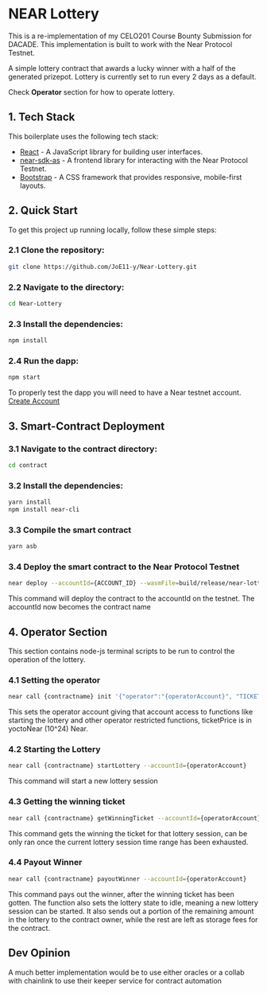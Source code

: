 # NEAR Lottery

This is a re-implementation of my CELO201 Course Bounty Submission for DACADE. This implementation is built to work with the Near Protocol Testnet.

A simple lottery contract that awards a lucky winner with a half of the generated prizepot.
Lottery is currently set to run every 2 days as a default.

Check **Operator** section for how to operate lottery.


## 1. Tech Stack
This boilerplate uses the following tech stack:
- [React](https://reactjs.org/) - A JavaScript library for building user interfaces.
- [near-sdk-as](contractkit
) - A frontend library for interacting with the Near Protocol Testnet.
- [Bootstrap](https://getbootstrap.com/) - A CSS framework that provides responsive, mobile-first layouts.


## 2. Quick Start

To get this project up running locally, follow these simple steps:

### 2.1 Clone the repository:

```bash
git clone https://github.com/JoE11-y/Near-Lottery.git
```

### 2.2 Navigate to the directory:

```bash
cd Near-Lottery
```

### 2.3 Install the dependencies:

```bash
npm install
```

### 2.4 Run the dapp:

```bash
npm start
```

To properly test the dapp you will need to have a Near testnet account.
[Create Account](https://wallet.testnet.near.org/)


## 3. Smart-Contract Deployment

### 3.1 Navigate to the contract directory:

```bash
cd contract
```

### 3.2 Install the dependencies:

```bash
yarn install
npm install near-cli
```

### 3.3 Compile the smart contract

```bash
yarn asb
```

### 3.4 Deploy the smart contract to the Near Protocol Testnet

```bash
near deploy --accountId={ACCOUNT_ID} --wasmFile=build/release/near-lottery.wasm
```

This command will deploy the contract to the accountId on the testnet. The accountId now becomes the contract name


## 4. Operator Section

This section contains node-js terminal scripts to be run to control the operation of the lottery.

### 4.1 Setting the operator

```bash
near call {contractname} init '{"operator":"{operatorAccount}", "TICKET_PRICE":"{ticketPrice}"}' --accountId={contractname}
```

This sets the operator account giving that account access to functions like starting the lottery and other operator restricted functions, ticketPrice is in yoctoNear (10^24) Near.

### 4.2 Starting the Lottery

```bash
near call {contractname} startLottery --accountId={operatorAccount}
```

This command will start a new lottery session

### 4.3 Getting the winning ticket

```bash
near call {contractname} getWinningTicket --accountId={operatorAccount}
```

This command gets the winning the ticket for that lottery session, can be only ran once the current lottery session time range has been exhausted.

### 4.4 Payout Winner

```bash
near call {contractname} payoutWinner --accountId={operatorAccount}
```

This command pays out the winner, after the winning ticket has been gotten. The function also sets the lottery state to idle, meaning a new lottery session can be started. It also sends out a portion of the remaining amount in the lottery to the contract owner, while the rest are left as storage fees for the contract.


## Dev Opinion
A much better implementation would be to use either oracles or a collab with chainlink to use their keeper service for contract automation
